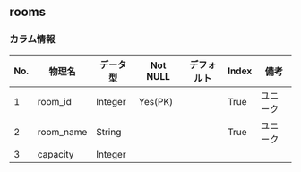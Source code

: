 ## rooms

### カラム情報
| No. | 物理名 | データ型 | Not NULL | デフォルト | Index | 備考 |  
| --- | --- | --- | --- | --- | --- | --- |
| 1 | room_id | Integer | Yes(PK) | | True | ユニーク
| 2 | room_name | String | | | True | ユニーク
| 3 | capacity | Integer | | |  | 